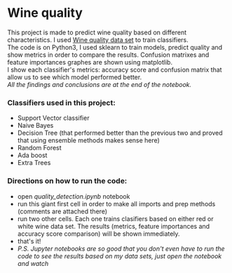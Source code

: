 # Wine quality

This project is made to predict wine quality based on different characteristics. I used [Wine quality data set](https://archive.ics.uci.edu/ml/datasets/Wine+Quality) to train classifiers.\
The code is on Python3, I used sklearn to train models, predict quality and show metrics in order to compare the results. Confusion matrixes and feature importances graphes are shown using matplotlib.\
I show each classifier's metrics: accuracy score and confusion matrix that allow us to see which model performed better.\
*All the findings and conclusions are at the end of the notebook.*

### Classifiers used in this project:
* Support Vector classifier
* Naive Bayes
* Decision Tree (that performed better than the previous two and proved that using ensemble methods makes sense here)
* Random Forest
* Ada boost
* Extra Trees

### Directions on how to run the code:
* open *quality_detection.ipynb* notebook
* run this giant first cell in order to make all imports and prep methods (comments are attached there)
* run two other cells. Each one trains clasifiers based on either red or white wine data set. The results (metrics, feature importances and accuracy score comparison) will be shown immediately.
* that's it!
* *P.S. Jupyter notebooks are so good that you don't even have to run the code to see the results based on my data sets, just open the notebook and watch* 
